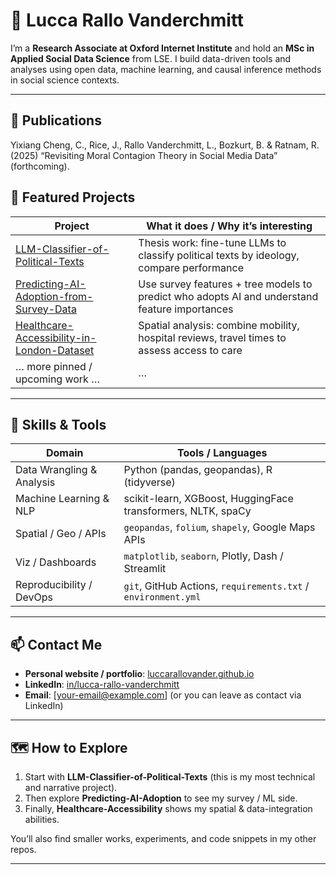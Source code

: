 # 👋 Lucca Rallo Vanderchmitt

I’m a **Research Associate at Oxford Internet Institute** and hold an **MSc in Applied Social Data Science** from LSE. I build data-driven tools and analyses using open data, machine learning, and causal inference methods in social science contexts.

---

## 🚀 Publications

Yixiang Cheng, C., Rice, J., Rallo Vanderchmitt, L., Bozkurt, B. & Ratnam, R. (2025) “Revisiting Moral Contagion Theory in Social Media Data” (forthcoming).

## 🚀 Featured Projects

| Project | What it does / Why it’s interesting |
|---|---|
| [LLM-Classifier-of-Political-Texts](https://github.com/luccarallovander/LLM-Classifier-of-Political-Texts) | Thesis work: fine-tune LLMs to classify political texts by ideology, compare performance |
| [Predicting-AI-Adoption-from-Survey-Data](https://github.com/luccarallovander/Predicting-AI-Adoption-from-Survey-Data) | Use survey features + tree models to predict who adopts AI and understand feature importances |
| [Healthcare-Accessibility-in-London-Dataset](https://github.com/luccarallovander/Healthcare-Accessibility-in-London-Dataset) | Spatial analysis: combine mobility, hospital reviews, travel times to assess access to care |
| … more pinned / upcoming work … | … |

---

## 🧠 Skills & Tools

| Domain | Tools / Languages |
|---|---|
| Data Wrangling & Analysis | Python (pandas, geopandas), R (tidyverse) |
| Machine Learning & NLP | scikit-learn, XGBoost, HuggingFace transformers, NLTK, spaCy |
| Spatial / Geo / APIs | `geopandas`, `folium`, `shapely`, Google Maps APIs |
| Viz / Dashboards | `matplotlib`, `seaborn`, Plotly, Dash / Streamlit |
| Reproducibility / DevOps | `git`, GitHub Actions, `requirements.txt` / `environment.yml` |

---


## 📫 Contact Me

- **Personal website / portfolio**: [luccarallovander.github.io](https://luccarallovander.github.io)  
- **LinkedIn**: [in/lucca-rallo-vanderchmitt](https://www.linkedin.com/in/lucca-rallo-vanderchmitt)  
- **Email**: [your-email@example.com] (or you can leave as contact via LinkedIn)

---

## 🗺 How to Explore

1. Start with **LLM-Classifier-of-Political-Texts** (this is my most technical and narrative project).  
2. Then explore **Predicting-AI-Adoption** to see my survey / ML side.  
3. Finally, **Healthcare-Accessibility** shows my spatial & data-integration abilities.

You’ll also find smaller works, experiments, and code snippets in my other repos.

---

